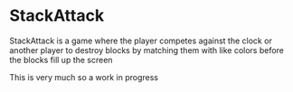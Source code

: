 # StackAttack
StackAttack is a game where the player competes against the clock or another player to destroy blocks by matching them with like colors before the blocks fill  up the screen


This is very much so a work in progress
